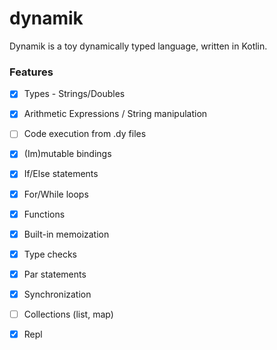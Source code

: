 # dynamik

Dynamik is a toy dynamically typed language, written in Kotlin.   


### Features

- [X] Types - Strings/Doubles

- [x] Arithmetic Expressions / String manipulation 

- [ ] Code execution from .dy files 

- [x] (Im)mutable bindings 

- [x] If/Else statements

- [x] For/While loops

- [x] Functions 

- [x] Built-in memoization 

- [x] Type checks

- [x] Par statements 

- [x] Synchronization 

- [ ] Collections (list, map)

- [x] Repl




